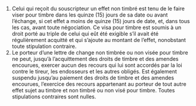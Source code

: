 1) Celui qui reçoit du souscripteur un effet non timbré est tenu de le faire viser pour timbre dans les quinze (15) jours de sa date ou avant l’échange, si cet effet a moins de quinze (15) jours de date, et, dans tous les cas, avant toute négociation. Ce visa pour timbre est soumis à un droit porté au triple de celui qui eût été exigible s’il avait été régulièrement acquitté et qui s’ajoute au montant de l’effet, nonobstant toute stipulation contraire.
2) Le porteur d’une lettre de change non timbrée ou non visée pour timbre ne peut, jusqu’à l’acquittement des droits de timbre et des amendes encourues, exercer aucun des recours qui lui sont accordés par la loi contre le tireur, les endosseurs et les autres obligés. Est  également  suspendu  jusqu’au  paiement  des  droits  de  timbre  et  des  amendes encourues, l’exercice des recours appartenant au porteur de tout autre effet sujet au timbre et non timbré ou non visé pour timbre.
Toutes stipulations contraires sont nulles.